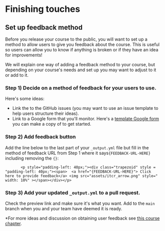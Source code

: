 # Finishing touches

## Set up feedback method

Before you release your course to the public, you will want to set up a method to allow users to give you feedback about the course. This is useful so users can allow you to know if anything is broken or if they have an idea for improvements!  

We will explain one way of adding a feedback method to your course, but depending on your course's needs and set up you may want to adjust to it or add to it.

### Step 1) Decide on a method of feedback for your users to use.
Here's some ideas:
- Link the to the GitHub issues (you may want to use an issue template to help users structure their ideas).
- Link to a Google form that you'll monitor. Here's a [template Google form](https://docs.google.com/forms/d/13jFBLjZaYmIZM02OfuF5_yQ-ccHdNZg5XE518LeSpfg/edit) you can make a copy of to get started.

### Step 2) Add feedback button
Add the line below to the last part of your `_output.yml` file but fill in the method of feedback URL from Step 1 where it says`{FEEDBACK-URL-HERE}` including removing the `{}`:  

```
       <p style="padding-left: 40px;"><div class="trapezoid" style = "padding-left: 40px;"><span>  <a href="{FEEDBACK-URL-HERE}"> Click here to provide feedback</a> <img src="assets/itcr_arrow.png" style=" width: 10%" ></span></div></p>
```

### Step 3) Add your updated `_output.yml` to a pull request.
Check the preview link and make sure it's what you want. Add to the `main` branch when you and your team have deemed it is ready.


\*For more ideas and discussion on obtaining user feedback see [this course chapter](https://jhudatascience.org/Documentation_and_Usability/obtaining-user-feedback.html).
